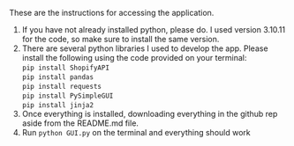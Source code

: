 These are the instructions for accessing the application.
1. If you have not already installed python, please do. I used version 3.10.11 for the code, so make sure to install the same version.
2. There are several python libraries I used to develop the app. Please install the following using the code provided on your terminal:  
```pip install ShopifyAPI```\
```pip install pandas```\
```pip install requests```\
```pip install PySimpleGUI```\
```pip install jinja2```
3. Once everything is installed, downloading everything in the github rep aside from the README.md file.
4. Run ```python GUI.py``` on the terminal and everything should work
